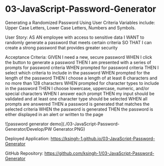 # 03-JavaScript-Password-Generator
Generating a Randomized Password Using User Criteria
Variables include: Upper Case Letters, Lower Case Letters, Numbers and Symbols.

User Story:
AS AN employee with access to sensitive data
I WANT to randomly generate a password that meets certain criteria
SO THAT I can create a strong password that provides greater security

Acceptance Criteria:
GIVEN I need a new, secure password
WHEN I click the button to generate a password
THEN I am presented with a series of prompts for password criteria
WHEN prompted for password criteria
THEN I select which criteria to include in the password
WHEN prompted for the length of the password
THEN I choose a length of at least 8 characters and no more than 128 characters
WHEN prompted for character types to include in the password
THEN I choose lowercase, uppercase, numeric, and/or special characters
WHEN I answer each prompt
THEN my input should be validated and at least one character type should be selected
WHEN all prompts are answered
THEN a password is generated that matches the selected criteria
WHEN the password is generated
THEN the password is either displayed in an alert or written to the page

![password generator demo](./03-JavaScript-Password-Generator/Develop/PW Generator.PNG)

Deployed Application: https://ksingh-1.github.io/03-JavaScript-Password-Generator

GitHub Repository: https://github.com/ksingh-1/03-JavaScript-Password-Generator
